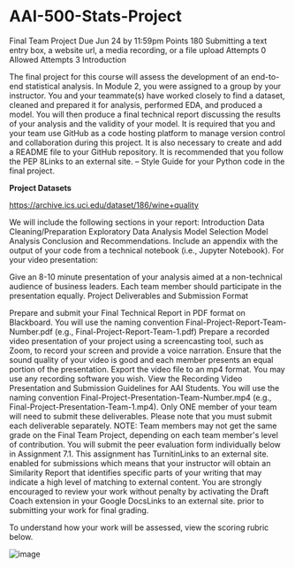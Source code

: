 # AAI-500-Stats-Project

Final Team Project 
Due Jun 24 by 11:59pm Points 180 Submitting a text entry box, a website url, a media recording, or a file upload Attempts 0 Allowed Attempts 3
Introduction

The final project for this course will assess the development of an end-to-end statistical analysis. In Module 2, you were assigned to a group by your instructor. You and your teammate(s) have worked closely to find a dataset, cleaned and prepared it for analysis, performed EDA, and produced a model. You will then produce a final technical report discussing the results of your analysis and the validity of your model. It is required that you and your team use GitHub as a code hosting platform to manage version control and collaboration during this project. It is also necessary to create and add a README file to your GitHub repository. It is recommended that you follow the PEP 8Links to an external site. – Style Guide for your Python code in the final project.

**Project Datasets**

https://archive.ics.uci.edu/dataset/186/wine+quality 

We will include the following sections in your report:
Introduction
Data Cleaning/Preparation
Exploratory Data Analysis
Model Selection
Model Analysis
Conclusion and Recommendations.
Include an appendix with the output of your code from a technical notebook (i.e., Jupyter Notebook).
For your video presentation:

Give an 8-10 minute presentation of your analysis aimed at a non-technical audience of business leaders.
Each team member should participate in the presentation equally.
Project Deliverables and Submission Format

Prepare and submit your Final Technical Report in PDF format on Blackboard. You will use the naming convention Final-Project-Report-Team-Number.pdf (e.g., Final-Project-Report-Team-1.pdf)
Prepare a recorded video presentation of your project using a screencasting tool, such as Zoom, to record your screen and provide a voice narration.
Ensure that the sound quality of your video is good and each member presents an equal portion of the presentation.
Export the video file to an mp4 format.
You may use any recording software you wish. View the Recording Video Presentation and Submission Guidelines for AAI Students.
You will use the naming convention Final-Project-Presentation-Team-Number.mp4 (e.g., Final-Project-Presentation-Team-1.mp4).
Only ONE member of your team will need to submit these deliverables. Please note that you must submit each deliverable separately. 
NOTE: Team members may not get the same grade on the Final Team Project, depending on each team member's level of contribution.
You will submit the peer evaluation form individually below in Assignment 7.1.
This assignment has TurnitinLinks to an external site. enabled for submissions which means that your instructor will obtain an Similarity Report that identifies specific parts of your writing that may indicate a high level of matching to external content. You are strongly encouraged to review your work without penalty by activating the Draft Coach extension in your Google DocsLinks to an external site. prior to submitting your work for final grading.

To understand how your work will be assessed, view the scoring rubric below.

![image](https://github.com/Root18D/AAI-500-Stats-Project/assets/168059116/775934c3-9dbc-4079-b5dd-6c840ad32521)

